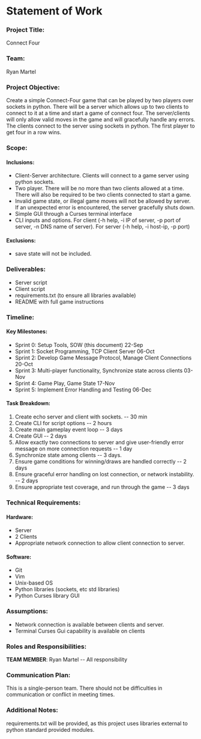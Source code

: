 # Statement of Work

### Project Title:
Connect Four

### Team:
Ryan Martel

### Project Objective:
Create a simple Connect-Four game that can be played by two players over sockets 
in python. There will be a server which allows up to two clients to connect to it at a time and start a game of connect four. The server/clients will only allow valid moves in the game and will gracefully handle any errors. The clients connect to the server using sockets in python. The first player to get four in a row wins.

### Scope:

#### Inclusions:
* Client-Server architecture. Clients will connect to a game server using python sockets.
* Two player. There will be no more than two clients allowed at a time. There will also be 
required to be two clients connected to start a game.
* Invalid game state, or illegal game moves will not be allowed by server. If an unexpected 
error is encountered, the server gracefully shuts down.
* Simple GUI through a Curses terminal interface
* CLI inputs and options. For client (-h help, -i IP of server, -p port of server, -n DNS name of server). For server (-h help, -i host-ip, -p port)

#### Exclusions:

* save state will not be included.

### Deliverables:

* Server script
* Client script
* requirements.txt (to ensure all libraries available)
* README with full game instructions

### Timeline:

#### Key Milestones:

* Sprint 0: Setup Tools, SOW (this document) 22-Sep
* Sprint 1: Socket Programming, TCP Client Server 06-Oct
* Sprint 2: Develop Game Message Protocol, Manage Client Connections 20-Oct
* Sprint 3: Multi-player functionality, Synchronize state across clients 03-Nov
* Sprint 4: Game Play, Game State 17-Nov
* Sprint 5: Implement Error Handling and Testing 06-Dec

#### Task Breakdown:

1. Create echo server and client with sockets. -- 30 min
2. Create CLI for script options -- 2 hours
3. Create main gameplay event loop -- 3 days
4. Create GUI -- 2 days
5. Allow exactly two connections to server and give user-friendly error message on more connection requests -- 1 day
6. Synchronize state among clients -- 3 days.
7. Ensure game conditions for winning/draws are handled correctly -- 2 days
8. Ensure graceful error handling on lost connection, or network instability. -- 2 days
9. Ensure appropriate test coverage, and run through the game -- 3 days

### Technical Requirements:

#### Hardware:

* Server
* 2 Clients 
* Appropriate network connection to allow client connection to server.

#### Software:

* Git
* Vim
* Unix-based OS
* Python libraries (sockets, etc std libraries)
* Python Curses library GUI

### Assumptions:

* Network connection is available between clients and server. 
* Terminal Curses Gui capability is available on clients

### Roles and Responsibilities:

**TEAM MEMBER**: Ryan Martel -- All responsibility

### Communication Plan:

This is a single-person team. There should not be difficulties in communication or conflict in meeting times.

### Additional Notes:

requirements.txt will be provided, as this project uses libraries external to python standard provided modules. 

